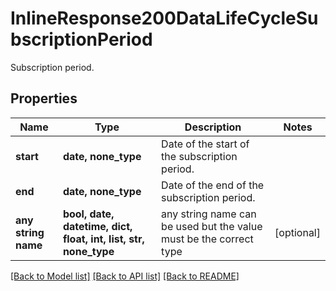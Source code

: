 # InlineResponse200DataLifeCycleSubscriptionPeriod

Subscription period.

## Properties
Name | Type | Description | Notes
------------ | ------------- | ------------- | -------------
**start** | **date, none_type** | Date of the start of the subscription period. | 
**end** | **date, none_type** | Date of the end of the subscription period. | 
**any string name** | **bool, date, datetime, dict, float, int, list, str, none_type** | any string name can be used but the value must be the correct type | [optional]

[[Back to Model list]](../README.md#documentation-for-models) [[Back to API list]](../README.md#documentation-for-api-endpoints) [[Back to README]](../README.md)


